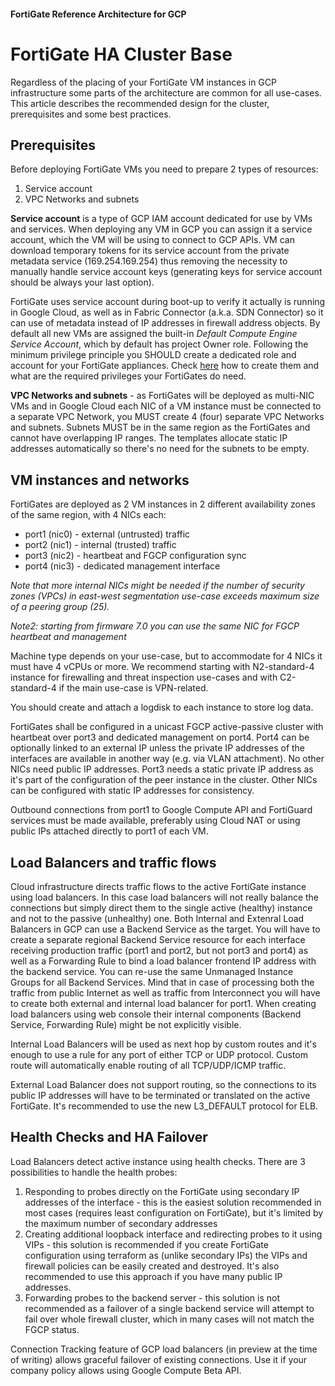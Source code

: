 #### FortiGate Reference Architecture for GCP
# FortiGate HA Cluster Base

Regardless of the placing of your FortiGate VM instances in GCP infrastructure some parts of the architecture are common for all use-cases. This article describes the recommended design for the cluster, prerequisites and some best practices.

## Prerequisites
Before deploying FortiGate VMs you need to prepare 2 types of resources:
1. Service account
1. VPC Networks and subnets

**Service account** is a type of GCP IAM account dedicated for use by VMs and services. When deploying any VM in GCP you can assign it a service account, which the VM will be using to connect to GCP APIs. VM can download temporary tokens for its service account from the private metadata service (169.254.169.254) thus removing the necessity to manually handle service account keys (generating keys for service account should be always your last option).

FortiGate uses service account during boot-up to verify it actually is running in Google Cloud, as well as in Fabric Connector (a.k.a. SDN Connector) so it can use of metadata instead of IP addresses in firewall address objects. By default all new VMs are assigned the built-in *Default Compute Engine Service Account*, which by default has project Owner role. Following the minimum privilege principle you SHOULD create a dedicated role and account for your FortiGate appliances. Check [here](../docs/sdn_privileges.md) how to create them and what are the required privileges your FortiGates do need.

**VPC Networks and subnets** - as FortiGates will be deployed as multi-NIC VMs and in Google Cloud each NIC of a VM instance must be connected to a separate VPC Network, you MUST create 4 (four) separate VPC Networks and subnets. Subnets MUST be in the same region as the FortiGates and cannot have overlapping IP ranges. The templates allocate static IP addresses automatically so there's no need for the subnets to be empty.

## VM instances and networks
FortiGates are deployed as 2 VM instances in 2 different availability zones of the same region, with 4 NICs each:
- port1 (nic0) - external (untrusted) traffic
- port2 (nic1) - internal (trusted) traffic
- port3 (nic2) - heartbeat and FGCP configuration sync
- port4 (nic3) - dedicated management interface

*Note that more internal NICs might be needed if the number of security zones (VPCs) in east-west segmentation use-case exceeds maximum size of a peering group (25).*

*Note2: starting from firmware 7.0 you can use the same NIC for FGCP heartbeat and management*

Machine type depends on your use-case, but to accommodate for 4 NICs it must have 4 vCPUs or more. We recommend starting with N2-standard-4 instance for firewalling and threat inspection use-cases and with C2-standard-4 if the main use-case is VPN-related.

You should create and attach a logdisk to each instance to store log data.

FortiGates shall be configured in a unicast FGCP active-passive cluster with heartbeat over port3 and dedicated management on port4. Port4 can be optionally linked to an external IP unless the private IP addresses of the interfaces are available in another way (e.g. via VLAN attachment). No other NICs need public IP addresses. Port3 needs a static private IP address as it's part of the configuration of the peer instance in the cluster. Other NICs can be configured with static IP addresses for consistency.

Outbound connections from port1 to Google Compute API and FortiGuard services must be made available, preferably using Cloud NAT or using public IPs attached directly to port1 of each VM.

## Load Balancers and traffic flows
Cloud infrastructure directs traffic flows to the active FortiGate instance using load balancers. In this case load balancers will not really balance the connections but simply direct them to the single active (healthy) instance and not to the passive (unhealthy) one. Both Internal and Extenral Load Balancers in GCP can use a Backend Service as the target. You will have to create a separate regional Backend Service resource for each interface receiving production traffic (port1 and port2, but not port3 and port4) as well as a Forwarding Rule to bind a load balancer frontend IP address with the backend service. You can re-use the same Unmanaged Instance Groups for all Backend Services. Mind that in case of processing both the traffic from public Internet as well as traffic from Interconnect you will have to create both external and internal load balancer for port1. When creating load balancers using web console their internal components (Backend Service, Forwarding Rule) might be not explicitly visible.

Internal Load Balancers will be used as next hop by custom routes and it's enough to use a rule for any port of either TCP or UDP protocol. Custom route will automatically enable routing of all TCP/UDP/ICMP traffic.

External Load Balancer does not support routing, so the connections to its public IP addresses will have to be terminated or translated on the active FortiGate. It's recommended to use the new L3_DEFAULT protocol for ELB.

## Health Checks and HA Failover
Load Balancers detect active instance using health checks. There are 3 possibilities to handle the health probes:

1. Responding to probes directly on the FortiGate using secondary IP addresses of the interface - this is the easiest solution recommended in most cases (requires least configuration on FortiGate), but it's limited by the maximum number of secondary addresses
2. Creating additional loopback interface and redirecting probes to it using VIPs - this solution is recommended if you create FortiGate configuration using terraform as (unlike secondary IPs) the VIPs and firewall policies can be easily created and destroyed. It's also recommended to use this approach if you have many public IP addresses.
3. Forwarding probes to the backend server - this solution is not recommended as a failover of a single backend service will attempt to fail over whole firewall cluster, which in many cases will not match the FGCP status.

Connection Tracking feature of GCP load balancers (in preview at the time of writing) allows graceful failover of existing connections. Use it if your company policy allows using Google Compute Beta API.
